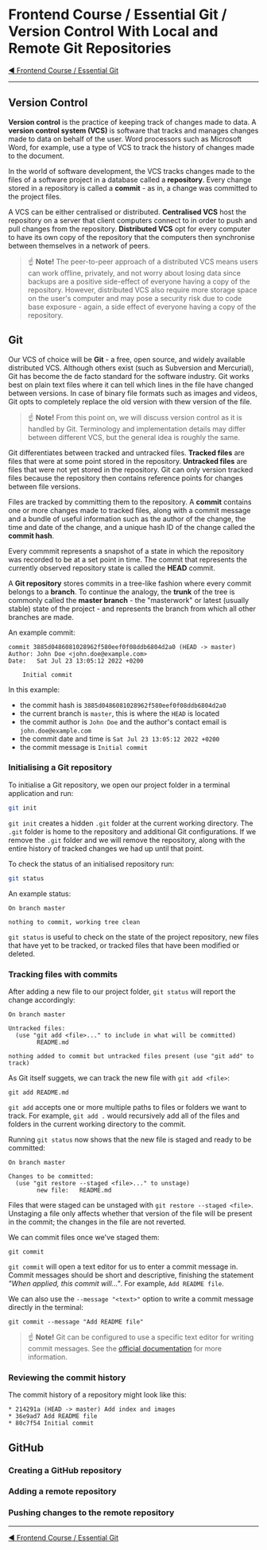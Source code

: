 # Frontend Course / Essential Git / Version Control With Local and Remote Git Repositories

[:arrow_backward: Frontend Course / Essential Git](./README.md)

---

## Version Control

**Version control** is the practice of keeping track of changes made to data. A **version control system (VCS)** is software that tracks and manages changes made to data on behalf of the user. Word processors such as Microsoft Word, for example, use a type of VCS to track the history of changes made to the document.

In the world of software development, the VCS tracks changes made to the files of a software project in a database called a **repository**. Every change stored in a repository is called a **commit** - as in, a change was committed to the project files.

A VCS can be either centralised or distributed. **Centralised VCS** host the repository on a server that client computers connect to in order to push and pull changes from the repository. **Distributed VCS** opt for every computer to have its own copy of the repository that the computers then synchronise between themselves in a network of peers.

> :point_up: **Note!** The peer-to-peer approach of a distributed VCS means users can work offline, privately, and not worry about losing data since backups are a positive side-effect of everyone having a copy of the repository. However, distributed VCS also require more storage space on the user's computer and may pose a security risk due to code base exposure - again, a side effect of everyone having a copy of the repository.

## Git

Our VCS of choice will be **Git** - a free, open source, and widely available distributed VCS. Although others exist (such as Subversion and Mercurial), Git has become the de facto standard for the software industry. Git works best on plain text files where it can tell which lines in the file have changed between versions. In case of binary file formats such as images and videos, Git opts to completely replace the old version with thew version of the file.

> :point_up: **Note!** From this point on, we will discuss version control as it is handled by Git. Terminology and implementation details may differ between different VCS, but the general idea is roughly the same.

Git differentiates between tracked and untracked files. **Tracked files** are files that were at some point stored in the repository. **Untracked files** are files that were not yet stored in the repository. Git can only version tracked files because the repository then contains reference points for changes between file versions.

Files are tracked by committing them to the repository. A **commit** contains one or more changes made to tracked files, along with a commit message and a bundle of useful information such as the author of the change, the time and date of the change, and a unique hash ID of the change called the **commit hash**.

Every commmit represents a snapshot of a state in which the repository was recorded to be at a set point in time. The commit that represents the currently observed repository state is called the **HEAD** commit.

A **Git repository** stores commits in a tree-like fashion where every commit belongs to a **branch**. To continue the analogy, the **trunk** of the tree is commonly called the **master branch** - the "masterwork" or latest (usually stable) state of the project - and represents the branch from which all other branches are made.

An example commit:

```
commit 3885d0486081028962f580eef0f08ddb6804d2a0 (HEAD -> master)
Author: John Doe <john.doe@example.com>
Date:   Sat Jul 23 13:05:12 2022 +0200

    Initial commit
```

In this example:

- the commit hash is `3885d0486081028962f580eef0f08ddb6804d2a0`
- the current branch is `master`, this is where the `HEAD` is located
- the commit author is `John Doe` and the author's contact email is `john.doe@example.com`
- the commit date and time is `Sat Jul 23 13:05:12 2022 +0200`
- the commit message is `Initial commit`

### Initialising a Git repository

To initialise a Git repository, we open our project folder in a terminal application and run:

```sh
git init
```

`git init` creates a hidden `.git` folder at the current working directory. The `.git` folder is home to the repository and additional Git configurations. If we remove the `.git` folder and we will remove the repository, along with the entire history of tracked changes we had up until that point.

To check the status of an initialised repository run:

```sh
git status
```

An example status:

```
On branch master

nothing to commit, working tree clean
```

`git status` is useful to check on the state of the project repository, new files that have yet to be tracked, or tracked files that have been modified or deleted.

### Tracking files with commits

After adding a new file to our project folder, `git status` will report the change accordingly:

```
On branch master

Untracked files:
  (use "git add <file>..." to include in what will be committed)
        README.md

nothing added to commit but untracked files present (use "git add" to track)
```

As Git itself suggets, we can track the new file with `git add <file>`:

```
git add README.md
```

`git add` accepts one or more multiple paths to files or folders we want to track. For example, `git add .` would recursively add all of the files and folders in the current working directory to the commit.

Running `git status` now shows that the new file is staged and ready to be committed:

```
On branch master

Changes to be committed:
  (use "git restore --staged <file>..." to unstage)
        new file:   README.md
```

Files that were staged can be unstaged with `git restore --staged <file>`. Unstaging a file only affects whether that version of the file will be present in the commit; the changes in the file are not reverted.

We can commit files once we've staged them:

```
git commit
```

`git commit` will open a text editor for us to enter a commit message in. Commit messages should be short and descriptive, finishing the statement _"When applied, this commit will..."_. For example, `Add README file`.

We can also use the `--message "<text>"` option to write a commit message directly in the terminal:

```
git commit --message "Add README file"
```

> :point_up: **Note!** Git can be configured to use a specific text editor for writing commit messages. See the [official documentation](https://git-scm.com/book/en/v2/Customizing-Git-Git-Configuration) for more information.

### Reviewing the commit history

The commit history of a repository might look like this:

```
* 214291a (HEAD -> master) Add index and images
* 36e9ad7 Add README file
* 80c7f54 Initial commit
```

## GitHub

### Creating a GitHub repository

### Adding a remote repository

### Pushing changes to the remote repository

---

[:arrow_backward: Frontend Course / Essential Git](./README.md)
